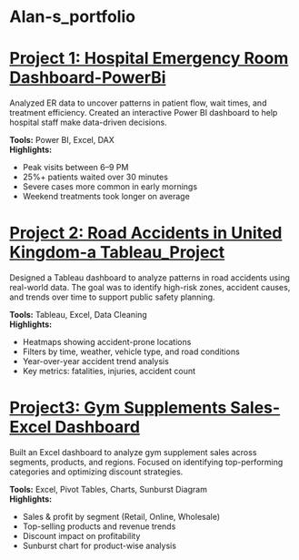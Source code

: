 # Alan-s_portfolio

# <a href="https://github.com/alanmanoj007/Powerbi-Hospital-Emergency-Room-Dashboard">Project 1: Hospital Emergency Room Dashboard-PowerBi</a>

Analyzed ER data to uncover patterns in patient flow, wait times, and treatment efficiency. Created an interactive Power BI dashboard to help hospital staff make data-driven decisions.

**Tools:** Power BI, Excel, DAX  
**Highlights:**
- Peak visits between 6–9 PM
- 25%+ patients waited over 30 minutes
- Severe cases more common in early mornings
- Weekend treatments took longer on average

# <a href="https://github.com/alanmanoj007/Road-Accidents-in-United-Kingdom-A-Tableau-Project">Project 2: Road Accidents in United Kingdom-a Tableau_Project</a>

Designed a Tableau dashboard to analyze patterns in road accidents using real-world data. The goal was to identify high-risk zones, accident causes, and trends over time to support public safety planning.

**Tools:** Tableau, Excel, Data Cleaning  
**Highlights:**
- Heatmaps showing accident-prone locations
- Filters by time, weather, vehicle type, and road conditions
- Year-over-year accident trend analysis
- Key metrics: fatalities, injuries, accident count

# <a href= "https://github.com/alanmanoj007/Excel-Project-Gym-Supplements1">Project3: Gym Supplements Sales-Excel Dashboard</a>
Built an Excel dashboard to analyze gym supplement sales across segments, products, and regions. Focused on identifying top-performing categories and optimizing discount strategies.

**Tools:** Excel, Pivot Tables, Charts, Sunburst Diagram  
**Highlights:**
- Sales & profit by segment (Retail, Online, Wholesale)
- Top-selling products and revenue trends
- Discount impact on profitability
- Sunburst chart for product-wise analysis
